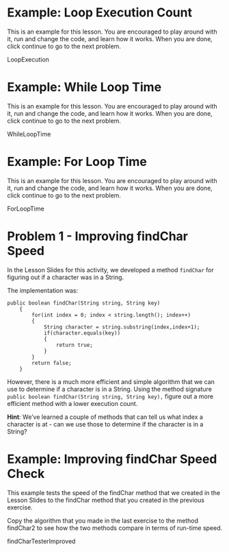 # Example: Loop Execution Count
This is an example for this lesson. You are encouraged to play around with it, run and change the code, and learn how it works. When you are done, click continue to go to the next problem.

LoopExecution

# Example: While Loop Time
This is an example for this lesson. You are encouraged to play around with it, run and change the code, and learn how it works. When you are done, click continue to go to the next problem.

WhileLoopTime

# Example: For Loop Time
This is an example for this lesson. You are encouraged to play around with it, run and change the code, and learn how it works. When you are done, click continue to go to the next problem.

ForLoopTime

# Problem 1 - Improving findChar Speed
In the Lesson Slides for this activity, we developed a method `findChar` for figuring out if a character was in a String.

The implementation was:
```
public boolean findChar(String string, String key)
    {
        for(int index = 0; index < string.length(); index++)
        {
            String character = string.substring(index,index+1);
            if(character.equals(key))
            {
                return true;
            }
        }
        return false;
    }
```
However, there is a much more efficient and simple algorithm that we can use to determine if a character is in a String. Using the method signature `public boolean findChar(String string, String key),` figure out a more efficient method with a lower execution count.

**Hint**: We’ve learned a couple of methods that can tell us what index a character is at - can we use those to determine if the character is in a String?

# Example: Improving findChar Speed Check
This example tests the speed of the findChar method that we created in the Lesson Slides to the findChar method that you created in the previous exercise.

Copy the algorithm that you made in the last exercise to the method findChar2 to see how the two methods compare in terms of run-time speed.

findCharTesterImproved